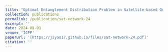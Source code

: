 ```yaml
---
title: "Optimal Entanglement Distribution Problem in Satellite-based Quantum Networks"
collection: publications
permalink: /publication/sat-network-24
excerpt: ''
date: 2024-08-01
venue: 'ICPP'
paperurl: '[https://jiyao17.github.io/files/sat-network-24.pdf]'
citation: ''
---
```


